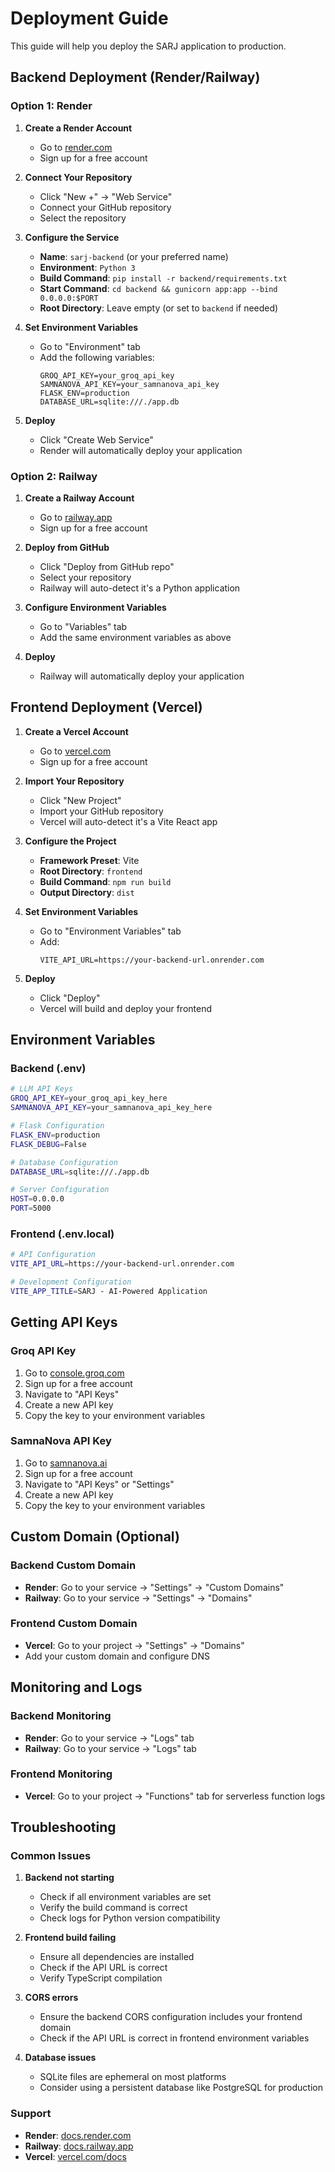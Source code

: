 # Deployment Guide

This guide will help you deploy the SARJ application to production.

## Backend Deployment (Render/Railway)

### Option 1: Render

1. **Create a Render Account**
   - Go to [render.com](https://render.com)
   - Sign up for a free account

2. **Connect Your Repository**
   - Click "New +" → "Web Service"
   - Connect your GitHub repository
   - Select the repository

3. **Configure the Service**
   - **Name**: `sarj-backend` (or your preferred name)
   - **Environment**: `Python 3`
   - **Build Command**: `pip install -r backend/requirements.txt`
   - **Start Command**: `cd backend && gunicorn app:app --bind 0.0.0.0:$PORT`
   - **Root Directory**: Leave empty (or set to `backend` if needed)

4. **Set Environment Variables**
   - Go to "Environment" tab
   - Add the following variables:
     ```
     GROQ_API_KEY=your_groq_api_key
     SAMNANOVA_API_KEY=your_samnanova_api_key
     FLASK_ENV=production
     DATABASE_URL=sqlite:///./app.db
     ```

5. **Deploy**
   - Click "Create Web Service"
   - Render will automatically deploy your application

### Option 2: Railway

1. **Create a Railway Account**
   - Go to [railway.app](https://railway.app)
   - Sign up for a free account

2. **Deploy from GitHub**
   - Click "Deploy from GitHub repo"
   - Select your repository
   - Railway will auto-detect it's a Python application

3. **Configure Environment Variables**
   - Go to "Variables" tab
   - Add the same environment variables as above

4. **Deploy**
   - Railway will automatically deploy your application

## Frontend Deployment (Vercel)

1. **Create a Vercel Account**
   - Go to [vercel.com](https://vercel.com)
   - Sign up for a free account

2. **Import Your Repository**
   - Click "New Project"
   - Import your GitHub repository
   - Vercel will auto-detect it's a Vite React app

3. **Configure the Project**
   - **Framework Preset**: Vite
   - **Root Directory**: `frontend`
   - **Build Command**: `npm run build`
   - **Output Directory**: `dist`

4. **Set Environment Variables**
   - Go to "Environment Variables" tab
   - Add:
     ```
     VITE_API_URL=https://your-backend-url.onrender.com
     ```

5. **Deploy**
   - Click "Deploy"
   - Vercel will build and deploy your frontend

## Environment Variables

### Backend (.env)
```bash
# LLM API Keys
GROQ_API_KEY=your_groq_api_key_here
SAMNANOVA_API_KEY=your_samnanova_api_key_here

# Flask Configuration
FLASK_ENV=production
FLASK_DEBUG=False

# Database Configuration
DATABASE_URL=sqlite:///./app.db

# Server Configuration
HOST=0.0.0.0
PORT=5000
```

### Frontend (.env.local)
```bash
# API Configuration
VITE_API_URL=https://your-backend-url.onrender.com

# Development Configuration
VITE_APP_TITLE=SARJ - AI-Powered Application
```

## Getting API Keys

### Groq API Key
1. Go to [console.groq.com](https://console.groq.com)
2. Sign up for a free account
3. Navigate to "API Keys"
4. Create a new API key
5. Copy the key to your environment variables

### SamnaNova API Key
1. Go to [samnanova.ai](https://samnanova.ai)
2. Sign up for a free account
3. Navigate to "API Keys" or "Settings"
4. Create a new API key
5. Copy the key to your environment variables

## Custom Domain (Optional)

### Backend Custom Domain
- **Render**: Go to your service → "Settings" → "Custom Domains"
- **Railway**: Go to your service → "Settings" → "Domains"

### Frontend Custom Domain
- **Vercel**: Go to your project → "Settings" → "Domains"
- Add your custom domain and configure DNS

## Monitoring and Logs

### Backend Monitoring
- **Render**: Go to your service → "Logs" tab
- **Railway**: Go to your service → "Logs" tab

### Frontend Monitoring
- **Vercel**: Go to your project → "Functions" tab for serverless function logs

## Troubleshooting

### Common Issues

1. **Backend not starting**
   - Check if all environment variables are set
   - Verify the build command is correct
   - Check logs for Python version compatibility

2. **Frontend build failing**
   - Ensure all dependencies are installed
   - Check if the API URL is correct
   - Verify TypeScript compilation

3. **CORS errors**
   - Ensure the backend CORS configuration includes your frontend domain
   - Check if the API URL is correct in frontend environment variables

4. **Database issues**
   - SQLite files are ephemeral on most platforms
   - Consider using a persistent database like PostgreSQL for production

### Support

- **Render**: [docs.render.com](https://docs.render.com)
- **Railway**: [docs.railway.app](https://docs.railway.app)
- **Vercel**: [vercel.com/docs](https://vercel.com/docs) 
